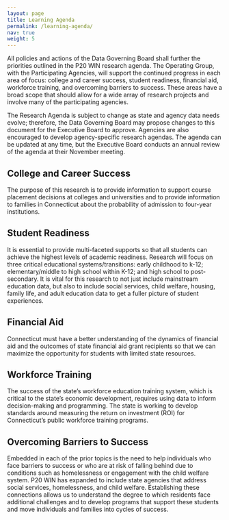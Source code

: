 ```yaml
---
layout: page
title: Learning Agenda
permalink: /learning-agenda/
nav: true
weight: 5
---
```


All policies and actions of the Data Governing Board shall further the priorities outlined in the P20 WIN research agenda. The Operating Group, with the Participating Agencies, will support the continued progress in each area of focus: college and career success, student readiness, financial aid, workforce training, and overcoming barriers to success. These areas have a broad scope that should allow for a wide array of research projects and involve many of the participating agencies. 

The Research Agenda is subject to change as state and agency data needs evolve; therefore, the Data Governing Board may propose changes to this document for the Executive Board to approve. Agencies are also encouraged to develop agency-specific research agendas. The agenda can be updated at any time, but the Executive Board conducts an annual review of the agenda at their November meeting. 

## College and Career Success

The purpose of this research is to provide information to support course placement decisions at colleges and universities and to provide information to families in Connecticut about the probability of admission to four-year institutions.

## Student Readiness

It is essential to provide multi-faceted supports so that all students can achieve the highest levels of academic readiness. Research will focus on three critical educational systems/transitions: early childhood to k-12; elementary/middle to high school within K-12; and high school to post-secondary. It is vital for this research to not just include mainstream education data, but also to include social services, child welfare, housing, family life, and adult education data to get a fuller picture of student experiences.

## Financial Aid

Connecticut must have a better understanding of the dynamics of financial aid and the outcomes of state financial aid grant recipients so that we can maximize the opportunity for students with limited state resources. 

## Workforce Training

The success of the state’s workforce education training system, which is critical to the state’s economic development, requires using data to inform decision-making and programming.  The state is working to develop standards around measuring the return on investment (ROI) for Connecticut’s public workforce training programs. 

## Overcoming Barriers to Success

Embedded in each of the prior topics is the need to help individuals who face barriers to success or who are at risk of falling behind due to conditions such as homelessness or engagement with the child welfare system. P20 WIN has expanded to include state agencies that address social services, homelessness, and child welfare. Establishing these connections allows us to understand the degree to which residents face additional challenges and to develop programs that support these students and move individuals and families into cycles of success.

